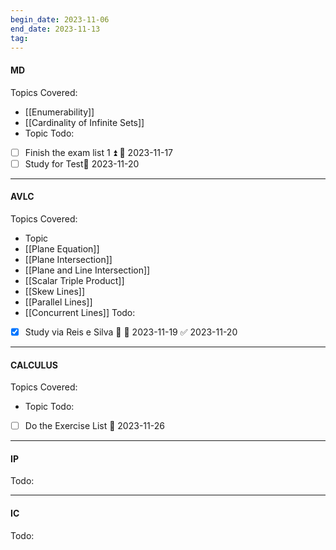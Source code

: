 ```yaml
---
begin_date: 2023-11-06
end_date: 2023-11-13
tag:
---
```

#### MD 
Topics Covered:
- [[Enumerability]]
- [[Cardinality of Infinite Sets]]
- Topic
Todo:
- [ ] Finish the exam list 1 ⏫ 📅 2023-11-17
- [ ] Study for Test📅 2023-11-20 
____
#### AVLC
Topics Covered:
- Topic
- [[Plane Equation]]
- [[Plane Intersection]]
- [[Plane and Line Intersection]]
- [[Scalar Triple Product]]
- [[Skew Lines]]
- [[Parallel Lines]]
- [[Concurrent Lines]] 
Todo:
- [x] Study via Reis e Silva 🔼 📅 2023-11-19 ✅ 2023-11-20
____
#### CALCULUS
Topics Covered:
- Topic
Todo:
- [ ] Do the Exercise List 📅 2023-11-26
____
#### IP
Todo:
___
#### IC
Todo: